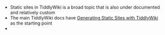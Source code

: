 ---
---

- Static sites in TiddlyWiki is a broad topic that is also under documented and relatively custom
- The main TiddlyWiki docs have [Generating Static Sites with TiddlyWiki](https://tiddlywiki.com/static/Generating%2520Static%2520Sites%2520with%2520TiddlyWiki.html) as the starting point
-